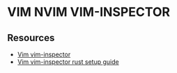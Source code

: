 # VIM NVIM VIM-INSPECTOR

## Resources

- [Vim vim-inspector](https://puremourning.github.io/vimspector-web/)
- [Vim vim-inspector rust setup guide](https://rsdlt.github.io/posts/rust-nvim-ide-guide-walkthrough-development-debug/)
